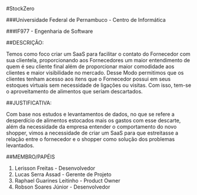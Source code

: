 #StockZero

###Universidade Federal de Pernambuco - Centro de Informática

###IF977 - Engenharia de Software

##DESCRIÇÃO:

Temos como foco criar um SaaS para facilitar o contato do Fornecedor com sua clientela, proporcionando aos Fornecedores um maior entendimento de quem é seu cliente final além de proporcionar maior comodidade aos clientes e maior visibilidade no mercado. Desse Modo permitimos que os clientes tenham acesso aos itens que o Fornecedor possui em seus estoques virtuais sem necessidade de ligações ou visitas. Com isso, tem-se o aproveitamento de alimentos que seriam descartados.

##JUSTIFICATIVA:

Com base nos estudos e levantamentos de dados,  no que se refere a desperdício de alimentos estocados mais os gastos com esse descarte, além da necessidade da empresa entender  o comportamento do novo shopper, vimos a necessidade de criar um SaaS para que estreitasse a relação entre o fornecedor e o shopper como solução dos problemas levantados. 

##MEMBRO/PAPÉIS

1. Lerisson Freitas - Desenvolvedor
2. Lucas Serra Assad - Gerente de Projeto
3. Raphael Guarines Leitinho - Product Owner
4. Robson Soares Júnior - Desenvolvedor
